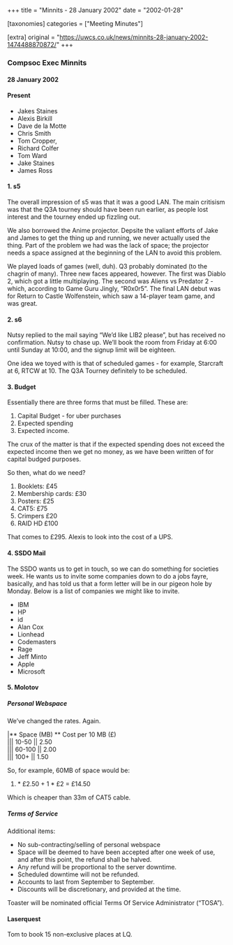 +++
title = "Minnits - 28 January 2002"
date = "2002-01-28"

[taxonomies]
categories = ["Meeting Minutes"]

[extra]
original = "https://uwcs.co.uk/news/minnits-28-january-2002-1474488870872/"
+++

### Compsoc Exec Minnits

#### 28 January 2002

#### Present

  - Jakes Staines
  - Alexis Birkill
  - Dave de la Motte
  - Chris Smith
  - Tom Cropper,
  - Richard Colfer
  - Tom Ward
  - Jake Staines
  - James Ross

#### 1\. s5

The overall impression of s5 was that it was a good LAN. The main critisism was that the Q3A tourney should have been run earlier, as people lost interest and the tourney ended up fizzling out.

We also borrowed the Anime projector. Depsite the valiant efforts of Jake and James to get the thing up and running, we never actually used the thing. Part of the problem we had was the lack of space; the projector needs a space assigned at the beginning of the LAN to avoid this problem.

We played loads of games (well, duh). Q3 probably dominated (to the chagrin of many). Three new faces appeared, however. The first was Diablo 2, which got a little multiplaying. The second was Aliens vs Predator 2 - which, according to Game Guru Jingly, “R0x0r5”. The final LAN debut was for Return to Castle Wolfenstein, which saw a 14-player team game, and was great.

#### 2\. s6

Nutsy replied to the mail saying “We’d like LIB2 please”, but has received no confirmation. Nutsy to chase up. We’ll book the room from Friday at 6:00 until Sunday at 10:00, and the signup limit will be eighteen.

One idea we toyed with is that of scheduled games - for example, Starcraft at 6, RTCW at 10. The Q3A Tourney definitely to be scheduled.

#### 3\. Budget

Essentially there are three forms that must be filled. These are:

1.  Capital Budget - for uber purchases
2.  Expected spending
3.  Expected income.

The crux of the matter is that if the expected spending does not exceed the expected income then we get no money, as we have been written of for capital budged purposes.

So then, what do we need?

1.  Booklets: £45
2.  Membership cards: £30
3.  Posters: £25
4.  CAT5: £75
5.  Crimpers £20
6.  RAID HD £100

That comes to £295. Alexis to look into the cost of a UPS.

#### 4\. SSDO Mail

The SSDO wants us to get in touch, so we can do something for societies week. He wants us to invite some companies down to do a jobs fayre, basically, and has told us that a form letter will be in our pigeon hole by Monday. Below is a list of companies we might like to invite.

  - IBM
  - HP
  - id
  - Alan Cox
  - Lionhead
  - Codemasters
  - Rage
  - Jeff Minto
  - Apple
  - Microsoft

#### 5\. Molotov

##### Personal Webspace

We’ve changed the rates. Again.

|** Space (MB) ** Cost per 10 MB (£)  
||| 10-50 || 2.50  
||| 60-100 || 2.00  
||| 100+ || 1.50

So, for example, 60MB of space would be:

1.  \* £2.50 + 1 \* £2 = £14.50

Which is cheaper than 33m of CAT5 cable.

##### Terms of Service

Additional items:

  - No sub-contracting/selling of personal webspace
  - Space will be deemed to have been accepted after one week of use, and after this point, the refund shall be halved.
  - Any refund will be proportional to the server downtime.
  - Scheduled downtime will not be refunded.
  - Accounts to last from September to September.
  - Discounts will be discretionary, and provided at the time.

Toaster will be nominated official Terms Of Service Administrator (“TOSA”).

#### Laserquest

Tom to book 15 non-exclusive places at LQ.
